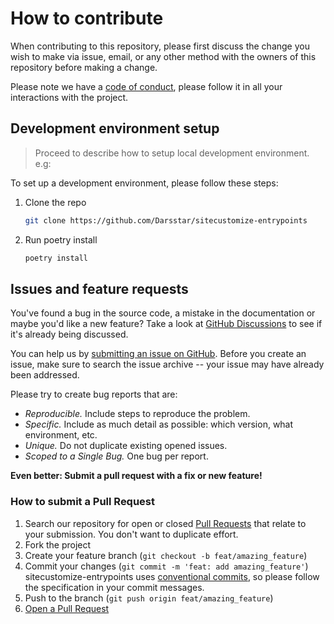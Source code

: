 # How to contribute

When contributing to this repository, please first discuss the change you wish to make via issue, email,
or any other method with the owners of this repository before making a change.

Please note we have a [code of conduct](code-of-conduct.md), please follow it in all your interactions with the project.

## Development environment setup

> Proceed to describe how to setup local development environment.
> e.g:

To set up a development environment, please follow these steps:

1. Clone the repo

   ```sh
   git clone https://github.com/Darsstar/sitecustomize-entrypoints
   ```

2. Run poetry install

   ```sh
   poetry install
   ```

## Issues and feature requests

You've found a bug in the source code, a mistake in the documentation or maybe you'd like a new feature?
Take a look at [GitHub Discussions](https://github.com/Darsstar/sitecustomize-entrypoints/discussions) to see if it's already being discussed.

You can help us by [submitting an issue on GitHub](https://github.com/Darsstar/sitecustomize-entrypoints/issues).
Before you create an issue, make sure to search the issue archive -- your issue may have already been addressed.

Please try to create bug reports that are:

- _Reproducible._ Include steps to reproduce the problem.
- _Specific._ Include as much detail as possible: which version, what environment, etc.
- _Unique._ Do not duplicate existing opened issues.
- _Scoped to a Single Bug._ One bug per report.

**Even better: Submit a pull request with a fix or new feature!**

### How to submit a Pull Request

1. Search our repository for open or closed
   [Pull Requests](https://github.com/Darsstar/sitecustomize-entrypoints/pulls)
   that relate to your submission. You don't want to duplicate effort.
2. Fork the project
3. Create your feature branch (`git checkout -b feat/amazing_feature`)
4. Commit your changes (`git commit -m 'feat: add amazing_feature'`)
   sitecustomize-entrypoints uses [conventional commits](https://www.conventionalcommits.org), so please follow the specification in your commit messages.
5. Push to the branch (`git push origin feat/amazing_feature`)
6. [Open a Pull Request](https://github.com/Darsstar/sitecustomize-entrypoints/compare?expand=1)


